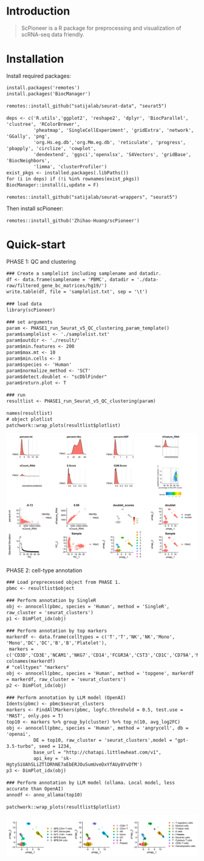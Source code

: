 # Introduction
>ScPioneer is a R package for preprocessing and visualization of scRNA-seq data friendly.

# Installation

Install required packages:
```
install.packages('remotes')
install.packages('BiocManager')

remotes::install_github("satijalab/seurat-data", "seurat5")

deps <- c('R.utils','ggplot2', 'reshape2', 'dplyr', 'BiocParallel', 'clustree', 'RColorBrewer',
          'pheatmap', 'SingleCellExperiment', 'gridExtra', 'network', 'GGally', 'png',
          'org.Hs.eg.db','org.Mm.eg.db', 'reticulate', 'progress', 'pbapply', 'circlize', 'cowplot', 
          'dendextend', 'ggsci','openxlsx', 'S4Vectors', 'gridBase', 'BiocNeighbors',
          'limma', 'clusterProfiler')
exist_pkgs <- installed.packages(.libPaths())
for (i in deps) if (!i %in% rownames(exist_pkgs)) BiocManager::install(i,update = F)

remotes::install_github("satijalab/seurat-wrappers", "seurat5")

```


Then install scPioneer:

`remotes::install_github('Zhihao-Huang/scPioneer')`


# Quick-start

PHASE 1: QC and clustering
```
### Create a samplelist including samplename and datadir.
df <- data.frame(samplename = 'PBMC', datadir = './data-raw/filtered_gene_bc_matrices/hg19/')
write.table(df, file = 'samplelist.txt', sep = '\t')

### load data
library(scPioneer)

### set arguments
param <- PHASE1_run_Seurat_v5_QC_clustering_param_template()
param$samplelist <- './samplelist.txt'
param$outdir <- './result/'
param$min.features <- 200
param$max.mt <- 10
param$min.cells <- 3
param$species <- 'Human'
param$normalize_method <- 'SCT'
param$detect.doublet <- "scDblFinder"
param$return.plot <- T

### run
resultlist <- PHASE1_run_Seurat_v5_QC_clustering(param)

names(resultlist)
# object plotlist
patchwork::wrap_plots(resultlist$plotlist)
```

<p align="center">
  <img width="750"  src="https://github.com/Zhihao-Huang/scPioneer/blob/main/data-raw/phage1.png">
</p>

PHASE 2: cell-type annotation
```
### Load preprecessed object from PHASE 1.
pbmc <- resultlist$object

### Perform annotation by SingleR
obj <- annocell(pbmc, species = 'Human', method = 'SingleR', raw_cluster = 'seurat_clusters')
p1 <- DimPlot_idx(obj)

### Perform annotation by top markers
markerdf <- data.frame(celltypes = c('T','T','NK','NK','Mono', 'Mono','DC','DC','B','B','Platelet'), 
 markers = c('CD3D','CD3E','NCAM1','NKG7','CD14','FCGR3A','CST3','CD1C','CD79A','MS4A1','PPBP'))
colnames(markerdf)
# "celltypes" "markers"
obj <- annocell(pbmc, species = 'Human', method = 'topgene', markerdf = markerdf, raw_cluster = 'seurat_clusters')
p2 <- DimPlot_idx(obj)

### Perform annotation by LLM model (OpenAI)
Idents(pbmc) <- pbmc$seurat_clusters
markers <- FindAllMarkers(pbmc, logfc.threshold = 0.5, test.use = 'MAST', only.pos = T)
top10 <- markers %>% group_by(cluster) %>% top_n(10, avg_log2FC)
obj <- annocell(pbmc, species = 'Human', method = 'angrycell', db = 'openai',
          DE = top10, raw_cluster = 'seurat_clusters',model = "gpt-3.5-turbo", seed = 1234,
          base_url = "http://chatapi.littlewheat.com/v1",
          api_key = 'sk-HgtySiUAhSLiZTlDRhNE7aEbERJOuSumUveDxYfAUy8YvDfM')
p3 <- DimPlot_idx(obj)

### Perform annotation by LLM model (ollama. Local model, less accurate than OpenAI)
annodf <- anno_allama(top10)

patchwork::wrap_plots(resultlist$plotlist)
```

<p align="center">
  <img width="750"  src="https://github.com/Zhihao-Huang/scPioneer/blob/main/data-raw/phage2.png">
</p>

